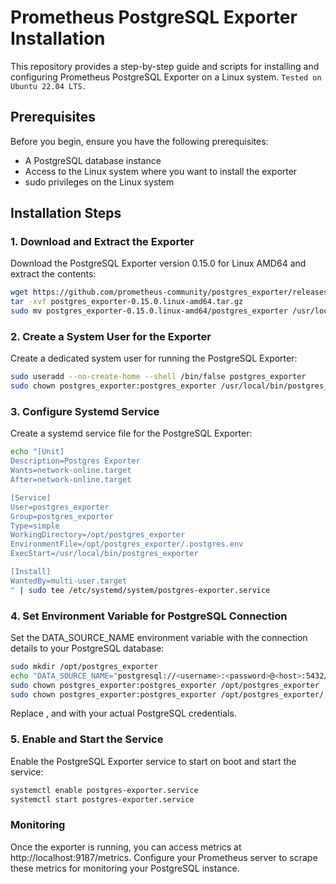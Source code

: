 # Prometheus PostgreSQL Exporter Installation

This repository provides a step-by-step guide and scripts for installing and configuring Prometheus PostgreSQL Exporter on a Linux system. 
`Tested on Ubuntu 22.04 LTS.`

## Prerequisites

Before you begin, ensure you have the following prerequisites:

- A PostgreSQL database instance
- Access to the Linux system where you want to install the exporter
- sudo privileges on the Linux system


## Installation Steps

### 1. Download and Extract the Exporter

Download the PostgreSQL Exporter version 0.15.0 for Linux AMD64 and extract the contents:

```bash
wget https://github.com/prometheus-community/postgres_exporter/releases/download/v0.15.0/postgres_exporter-0.15.0.linux-amd64.tar.gz
tar -xvf postgres_exporter-0.15.0.linux-amd64.tar.gz
sudo mv postgres_exporter-0.15.0.linux-amd64/postgres_exporter /usr/local/bin/
```

### 2. Create a System User for the Exporter
Create a dedicated system user for running the PostgreSQL Exporter:

```bash
sudo useradd --no-create-home --shell /bin/false postgres_exporter
sudo chown postgres_exporter:postgres_exporter /usr/local/bin/postgres_exporter
```

### 3. Configure Systemd Service
Create a systemd service file for the PostgreSQL Exporter:
```bash
echo "[Unit]
Description=Postgres Exporter
Wants=network-online.target
After=network-online.target

[Service]
User=postgres_exporter
Group=postgres_exporter
Type=simple
WorkingDirectory=/opt/postgres_exporter
EnvironmentFile=/opt/postgres_exporter/.postgres.env
ExecStart=/usr/local/bin/postgres_exporter

[Install]
WantedBy=multi-user.target
" | sudo tee /etc/systemd/system/postgres-exporter.service
```

### 4. Set Environment Variable for PostgreSQL Connection
Set the DATA_SOURCE_NAME environment variable with the connection details to your PostgreSQL database:

```bash
sudo mkdir /opt/postgres_exporter 
echo "DATA_SOURCE_NAME="postgresql://<username>:<password>@<host>:5432/postgres?sslmode=disable"" | sudo tee /opt/postgres_exporter/.postgres.env
sudo chown postgres_exporter:postgres_exporter /opt/postgres_exporter
sudo chown postgres_exporter:postgres_exporter /opt/postgres_exporter/.postgres.env

```
Replace <user>, <password> and <host> with your actual PostgreSQL credentials.

### 5. Enable and Start the Service
Enable the PostgreSQL Exporter service to start on boot and start the service:

```bash
systemctl enable postgres-exporter.service
systemctl start postgres-exporter.service
```
### Monitoring
Once the exporter is running, you can access metrics at http://localhost:9187/metrics. Configure your Prometheus server to scrape these metrics for monitoring your PostgreSQL instance.


